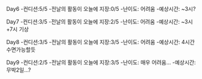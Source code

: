 Day6 -컨디션:5/5 -전날의 활동이 오늘에 지장:0/5 -난이도: 어려움 -예상시간: ~3시?

Day7 -컨디션:3/5 -전날의 활동이 오늘에 지장:2/5 -난이도: 어려움 -예상시간: ~3시+7시 기상

Day8 -컨디션:3/5 -전날의 활동이 오늘에 지장:3/5 -난이도: 어려움 -예상시간: 4시간 수면가능할듯

Day9 -컨디션:2/5 -전날의 활동이 오늘에 지장:3/5 -난이도: 매우 어려움… -예상시간: 무박2일…?
